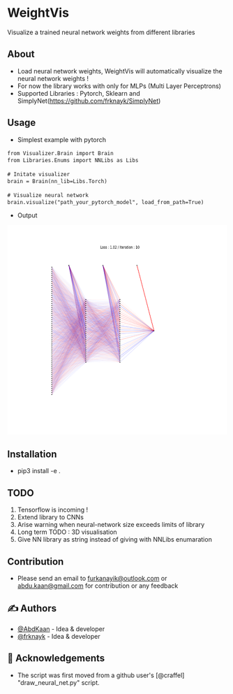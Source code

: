 # WeightVis
Visualize a trained neural network weights from different libraries

## About <a name = "about"></a>

- Load neural network weights, WeightVis will automatically visualize the neural network weights ! 
- For now the library works with only for MLPs (Multi Layer Perceptrons)
- Supported Libraries : Pytorch, Sklearn and SimplyNet(https://github.com/frknayk/SimplyNet)

## Usage <a name = "usage"></a>

- Simplest example with pytorch

```
from Visualizer.Brain import Brain
from Libraries.Enums import NNLibs as Libs

# Initate visualizer
brain = Brain(nn_lib=Libs.Torch)

# Visualize neural network
brain.visualize("path_your_pytorch_model", load_from_path=True)
```

- Output

<img width=640px height=480px src="images\pytorch_output.png" alt="Project logo">

## Installation <a name = "getting_started"></a>

- pip3 install -e .

## TODO <a name = "todo"></a>

1. Tensorflow is incoming !
2. Extend library to CNNs 
3. Arise warning when neural-network size exceeds limits of library 
4. Long term TODO : 3D visualisation
5. Give NN library as string instead of giving with NNLibs enumaration 

## Contribution <a name = "contributing"></a>
- Please send an email to furkanayik@outlook.com or abdu.kaan@gmail.com for contribution or any feedback

## ✍️ Authors <a name = "authors"></a>

- [@AbdKaan](https://github.com/AbdKaan) - Idea & developer
- [@frknayk](https://github.com/frknayk) - Idea & developer

## 🎉 Acknowledgements <a name = "acknowledgement"></a>

- The script was first moved from a github user's [@craffel] "draw_neural_net.py" script.

